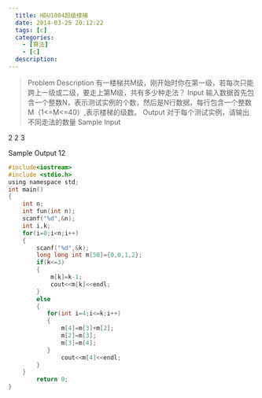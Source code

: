 ```yaml
---
  title: HDU1004超级楼梯
  date: 2014-03-25 20:12:22
  tags: [c]
  categories:
    - [算法]
    - [c]
  description:
---
```



>Problem Description
有一楼梯共M级，刚开始时你在第一级，若每次只能跨上一级或二级，要走上第M级，共有多少种走法？
Input
输入数据首先包含一个整数N，表示测试实例的个数，然后是N行数据，每行包含一个整数M（1<=M<=40）,表示楼梯的级数。
Output
对于每个测试实例，请输出不同走法的数量
Sample Input

2
2
3


Sample Output
12
 
```c
#include<iostream>
#include <stdio.h>
using namespace std;
int main()
{
    int n;
    int fun(int n);
    scanf("%d",&n);
    int i,k;
    for(i=0;i<n;i++)
    {
        scanf("%d",&k);
        long long int m[50]={0,0,1,2};
        if(k<=3)
        {
            m[k]=k-1;
            cout<<m[k]<<endl;
        }
        else
        {
           for(int i=4;i<=k;i++)
           {
               m[4]=m[3]+m[2];
               m[2]=m[3];
               m[3]=m[4];
           }
               cout<<m[4]<<endl;
        }
    }
        return 0;
}
```

